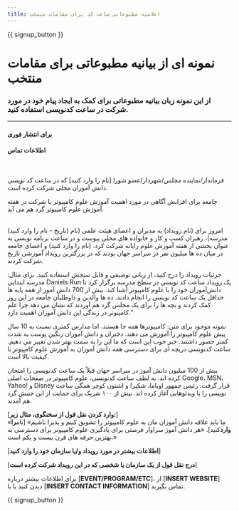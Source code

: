 ```yaml
---
title: اعلامیه مطبوعاتی ساعت کد برای مقامات منتخب
---
```


{{ signup_button }}

# نمونه ای از بیانیه مطبوعاتی برای مقامات منتخب

### از این نمونه زبان بیانیه مطبوعاتی برای کمک به ایجاد پیام خود در مورد شرکت در ساعت کدنویسی استفاده کنید. 

* * *

#### برای انتشار فوری  


####   


#### اطلاعات تماس

<br />

فرماندار/نماینده مجلس/شهردار/عضو شورا [نام را وارد کنید] که در ساعت کد نویسی دانش آموزان محلی شرکت کرده است. <br />

جامعه برای افزایش آگاهی در مورد اهمیت آموزش علوم کامپیوتر با شرکت در هفته آموزش علوم کامپیوتر گرد هم می آید.<br /> <br />

(تاریخ - نام را وارد کنید) امروز برای (نام رویداد) به مدیران و اعضای هیئت علمی (نام مدرسه)، رهبران کسب و کار و خانواده های محلی پیوست و در ساعت برنامه نویسی به عنوان بخشی از هفته آموزش علوم رایانه شرکت کرد. (نام را وارد کنید) و اعضای جامعه در میان ده ها میلیون نفر در سراسر جهان بودند که در بزرگترین رویداد آموزشی تاریخ شرکت کردند. <br />

جزئیات رویداد را درج کنید، از زبانی توصیفی و قابل سنجش استفاده کنید. برای مثال: مدرسه ابتدایی Daniels Run یک رویداد ساعت کد نویسی در سطح مدرسه برگزار کرد تا دانش‌آموزان خود را با علوم کامپیوتر آشنا کند. بیش از 700 دانش آموز از همه پایه ها حداقل یک ساعت کد نویسی را انجام دادند. ده ها والدین و داوطلبان جامعه در این روز کمک کردند و بچه ها را برای یک مجلس گرد هم آوردند که نشان می دهد چرا علم کامپیوتر در زندگی این دانش آموزان اهمیت دارد." <br />

نمونه موجود برای متن: کامپیوترها همه جا هستند، اما مدارس کمتری نسبت به 10 سال پیش علوم کامپیوتر را آموزش می دهند. دختران و دانش آموزان رنگین پوست به شدت کمتر حضور داشتند. خبر خوب این است که ما این را به سمت بهتر شدن تغییر می دهیم. ساعت کدنویسی دریچه ای برای دسترسی همه دانش آموزان به آموزش علوم کامپیوتر با کیفیت بالا است. <br />

بیش از 100 میلیون دانش آموز در سراسر جهان قبلاً یک ساعت کدنویسی را امتحان کرده اند. به لطف ساعت کدنویسی، علوم کامپیوتر در صفحات اصلی Google، MSN، Yahoo! و Disney قرار گرفت. رئیس جمهور اوباما، شکیرا و اشتون کوچر همگی ساعت نویسی را با ویدئوهایی آغاز کرده اند. بیش از ۱۰۰ شریک برای حمایت از این جنبش گرد هم آمدند. <br />

[**وارد کردن نقل قول از سخنگوی، مثال زیر:**]  
«ما باید علاقه دانش آموزان مان به علوم کامپیوتر را تشویق کنیم و پذیرا باشیم» [نام**را وارد**کنید]. «هر دانش آموز سزاوار فرصتی برای یادگیری علوم کامپیوتر برای دسترسی به بهترین حرفه های قرن بیست و یکم است.» <br />

[**اطلاعات بیشتر در مورد رویداد و/یا سازمان خود را وارد کنید**] <br />

[**درج نقل قول از یک سازمان یا شخصی که در این رویداد شرکت کرده است**] <br />

برای اطلاعات بیشتر درباره [**EVENT/PROGRAM/ETC**]، از [**INSERT WEBSITE**] دیدن کنید یا با [**INSERT CONTACT INFORMATION**] تماس بگیرید.

{{ signup_button }}